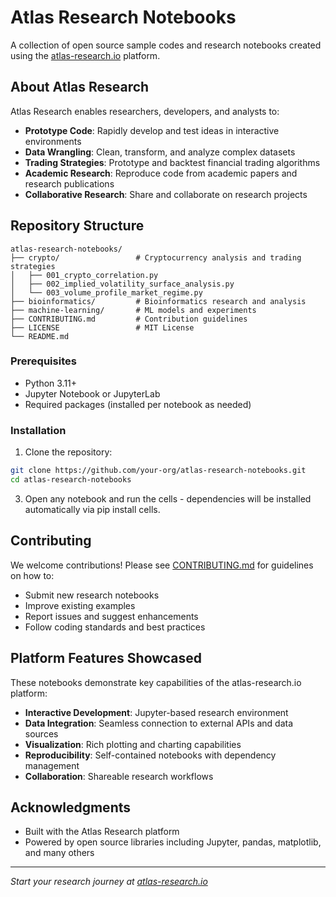 # Atlas Research Notebooks

A collection of open source sample codes and research notebooks created using the [atlas-research.io](https://atlas-research.io) platform.

## About Atlas Research

Atlas Research enables researchers, developers, and analysts to:

- **Prototype Code**: Rapidly develop and test ideas in interactive environments
- **Data Wrangling**: Clean, transform, and analyze complex datasets
- **Trading Strategies**: Prototype and backtest financial trading algorithms
- **Academic Research**: Reproduce code from academic papers and research publications
- **Collaborative Research**: Share and collaborate on research projects

## Repository Structure

```
atlas-research-notebooks/
├── crypto/                 # Cryptocurrency analysis and trading strategies
│   ├── 001_crypto_correlation.py
│   ├── 002_implied_volatility_surface_analysis.py
│   └── 003_volume_profile_market_regime.py
├── bioinformatics/         # Bioinformatics research and analysis
├── machine-learning/       # ML models and experiments
├── CONTRIBUTING.md         # Contribution guidelines
├── LICENSE                 # MIT License
└── README.md
```

### Prerequisites
- Python 3.11+
- Jupyter Notebook or JupyterLab
- Required packages (installed per notebook as needed)

### Installation

1. Clone the repository:
```bash
git clone https://github.com/your-org/atlas-research-notebooks.git
cd atlas-research-notebooks
```

3. Open any notebook and run the cells - dependencies will be installed automatically via pip install cells.

## Contributing

We welcome contributions! Please see [CONTRIBUTING.md](CONTRIBUTING.md) for guidelines on how to:
- Submit new research notebooks
- Improve existing examples  
- Report issues and suggest enhancements
- Follow coding standards and best practices


## Platform Features Showcased

These notebooks demonstrate key capabilities of the atlas-research.io platform:

- **Interactive Development**: Jupyter-based research environment
- **Data Integration**: Seamless connection to external APIs and data sources
- **Visualization**: Rich plotting and charting capabilities
- **Reproducibility**: Self-contained notebooks with dependency management
- **Collaboration**: Shareable research workflows

## Acknowledgments

- Built with the Atlas Research platform
- Powered by open source libraries including Jupyter, pandas, matplotlib, and many others


---

*Start your research journey at [atlas-research.io](https://atlas-research.io)*